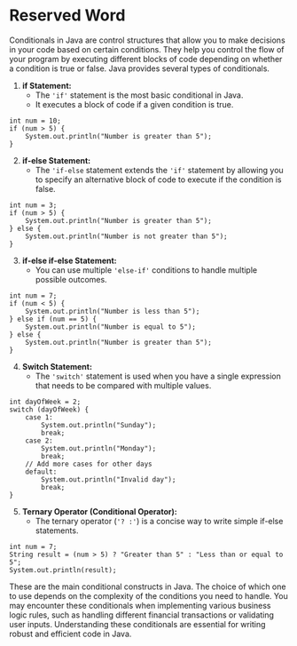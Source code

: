 # Reserved Word

Conditionals in Java are control structures that allow you to make
decisions in your code based on certain conditions. They help you
control the flow of your program by executing different blocks of code
depending on whether a condition is true or false. Java provides
several types of conditionals.

1. **if Statement:**
   - The `'if'` statement is the most basic conditional in Java.
   - It executes a block of code if a given condition is true.
```
int num = 10;
if (num > 5) {
    System.out.println("Number is greater than 5");
}
```

2. **if-else Statement:**
   - The `'if-else` statement extends the `'if'` statement by allowing
   you to specify an alternative block of code to execute if the
   condition is false.
```
int num = 3;
if (num > 5) {
    System.out.println("Number is greater than 5");
} else {
    System.out.println("Number is not greater than 5");
}
```

3. **if-else if-else Statement:**
   - You can use multiple `'else-if'` conditions to handle multiple
   possible outcomes.
```
int num = 7;
if (num < 5) {
    System.out.println("Number is less than 5");
} else if (num == 5) {
    System.out.println("Number is equal to 5");
} else {
    System.out.println("Number is greater than 5");
}
```
4. **Switch Statement:**
   - The `'switch'` statement is used when you have a single expression
   that needs to be compared with multiple values.
```
int dayOfWeek = 2;
switch (dayOfWeek) {
    case 1:
        System.out.println("Sunday");
        break;
    case 2:
        System.out.println("Monday");
        break;
    // Add more cases for other days
    default:
        System.out.println("Invalid day");
        break;
}
```

5. **Ternary Operator (Conditional Operator):**
   - The ternary operator (`'? :'`) is a concise way to write simple
   if-else statements.
```
int num = 7;
String result = (num > 5) ? "Greater than 5" : "Less than or equal to 5";
System.out.println(result);
```

These are the main conditional constructs in Java. The choice of which
one to use depends on the complexity of the conditions you need to
handle. You may encounter these conditionals when implementing various
business logic rules, such as handling different financial transactions
or validating user inputs. Understanding these conditionals are
essential for writing robust and efficient code in Java.

